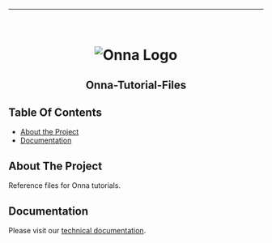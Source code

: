 <!-- Here build and CI badges -->

---
<!-- PROJECT LOGO -->
<h1 align="center">
  <br>
  <img src="https://onna.com/wp-content/uploads/2020/03/h-onna-solid.png" alt="Onna Logo"></a>
</h1>

<h2 align="center">Onna-Tutorial-Files </h2>

<!-- TABLE OF CONTENTS -->
## Table Of Contents

- [About the Project](#about-the-project)
- [Documentation](#documentation)

## About The Project

Reference files for Onna tutorials.

## Documentation

Please visit our [technical documentation](https://developers.onna.com "Link to developers.onna.com").